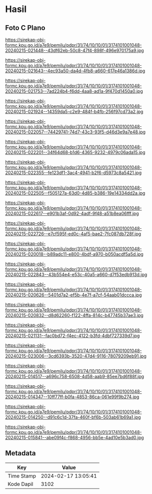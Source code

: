 # Hasil

## Foto C Plano

https://sirekap-obj-formc.kpu.go.id/a7e9/pemilu/pdpr/31/74/10/10/01/3174101001048-20240215-021448--43df62eb-50c8-47f4-898f-496e970175a9.jpg

https://sirekap-obj-formc.kpu.go.id/a7e9/pemilu/pdpr/31/74/10/10/01/3174101001048-20240215-021643--4ec93a50-da4d-4fb8-a660-617e46a1386d.jpg

https://sirekap-obj-formc.kpu.go.id/a7e9/pemilu/pdpr/31/74/10/10/01/3174101001048-20240215-021753--7ad224b4-f6dd-4aa8-ad1a-9f470d1450a0.jpg

https://sirekap-obj-formc.kpu.go.id/a7e9/pemilu/pdpr/31/74/10/10/01/3174101001048-20240215-021924--14359da5-c2e9-484f-b4fb-256f97cd73a2.jpg

https://sirekap-obj-formc.kpu.go.id/a7e9/pemilu/pdpr/31/74/10/10/01/3174101001048-20240215-022057--74429741-74d7-43c3-93f5-d46d3e9a7e48.jpg

https://sirekap-obj-formc.kpu.go.id/a7e9/pemilu/pdpr/31/74/10/10/01/3174101001048-20240215-022201--34f64d68-b1d6-4365-9232-4979c06ada15.jpg

https://sirekap-obj-formc.kpu.go.id/a7e9/pemilu/pdpr/31/74/10/10/01/3174101001048-20240215-022355--fe123df1-3ac4-4941-b2f6-d5973c8a5421.jpg

https://sirekap-obj-formc.kpu.go.id/a7e9/pemilu/pdpr/31/74/10/10/01/3174101001048-20240215-022505--f505127a-63d0-4d85-b386-19e14334dd2a.jpg

https://sirekap-obj-formc.kpu.go.id/a7e9/pemilu/pdpr/31/74/10/10/01/3174101001048-20240215-022617--e901b3af-0d92-4adf-9f48-a51b8ea06fff.jpg

https://sirekap-obj-formc.kpu.go.id/a7e9/pemilu/pdpr/31/74/10/10/01/3174101001048-20240215-022726--e7cf595f-ed0c-4af5-bae2-7fc087db728f.jpg

https://sirekap-obj-formc.kpu.go.id/a7e9/pemilu/pdpr/31/74/10/10/01/3174101001048-20240215-020018--b89adc11-e800-4bdf-a970-b050acdf5a5d.jpg

https://sirekap-obj-formc.kpu.go.id/a7e9/pemilu/pdpr/31/74/10/10/01/3174101001048-20240215-022843--43b554e4-e53c-40a5-a660-d7f53edb913d.jpg

https://sirekap-obj-formc.kpu.go.id/a7e9/pemilu/pdpr/31/74/10/10/01/3174101001048-20240215-020626--5401d7a2-ef5b-4e7f-a7cf-54aab01dccca.jpg

https://sirekap-obj-formc.kpu.go.id/a7e9/pemilu/pdpr/31/74/10/10/01/3174101001048-20240215-020832--d8d62260-f122-4ffa-814c-b47745b37ae3.jpg

https://sirekap-obj-formc.kpu.go.id/a7e9/pemilu/pdpr/31/74/10/10/01/3174101001048-20240215-021131--fac0bd72-f4ec-4122-b3fd-4dbf727339d7.jpg

https://sirekap-obj-formc.kpu.go.id/a7e9/pemilu/pdpr/31/74/10/10/01/3174101001048-20240215-023006--3cd6393b-3520-47d4-9116-78079209eb91.jpg

https://sirekap-obj-formc.kpu.go.id/a7e9/pemilu/pdpr/31/74/10/10/01/3174101001048-20240215-014517--a696c758-6508-4d58-aab9-85ee7bd6f88f.jpg

https://sirekap-obj-formc.kpu.go.id/a7e9/pemilu/pdpr/31/74/10/10/01/3174101001048-20240215-014347--10ff77ff-b0fa-4853-86ca-061e99f9b274.jpg

https://sirekap-obj-formc.kpu.go.id/a7e9/pemilu/pdpr/31/74/10/10/01/3174101001048-20240215-014250--d91c6c1d-37fa-460f-bf6b-503ab61b69a1.jpg

https://sirekap-obj-formc.kpu.go.id/a7e9/pemilu/pdpr/31/74/10/10/01/3174101001048-20240215-015841--abe09f4c-f868-4956-bb5e-4ad10e5b3ad0.jpg


## Metadata

| Key        | Value               |
| ---------- | ------------------- |
| Time Stamp | 2024-02-17 13:05:41 |
| Kode Dapil | 3102                |




